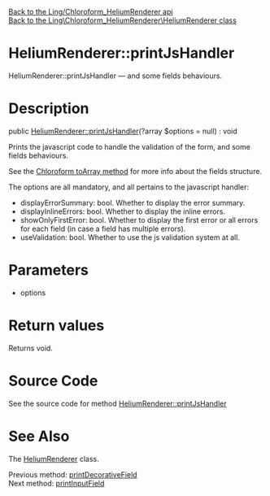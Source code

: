 [Back to the Ling/Chloroform_HeliumRenderer api](https://github.com/lingtalfi/Chloroform_HeliumRenderer/blob/master/doc/api/Ling/Chloroform_HeliumRenderer.md)<br>
[Back to the Ling\Chloroform_HeliumRenderer\HeliumRenderer class](https://github.com/lingtalfi/Chloroform_HeliumRenderer/blob/master/doc/api/Ling/Chloroform_HeliumRenderer/HeliumRenderer.md)


HeliumRenderer::printJsHandler
================



HeliumRenderer::printJsHandler — and some fields behaviours.




Description
================


public [HeliumRenderer::printJsHandler](https://github.com/lingtalfi/Chloroform_HeliumRenderer/blob/master/doc/api/Ling/Chloroform_HeliumRenderer/HeliumRenderer/printJsHandler.md)(?array $options = null) : void




Prints the javascript code to handle the validation of the form,
and some fields behaviours.

See the [Chloroform toArray method](https://github.com/lingtalfi/Chloroform/blob/master/doc/api/Ling/Chloroform/Form/Chloroform/toArray.md) for more info about the fields structure.

The options are all mandatory, and all pertains to the javascript handler:

- displayErrorSummary: bool. Whether to display the error summary.
- displayInlineErrors: bool. Whether to display the inline errors.
- showOnlyFirstError: bool. Whether to display the first error or all errors for each field (in case a field has multiple errors).
- useValidation: bool. Whether to use the js validation system at all.




Parameters
================


- options

    


Return values
================

Returns void.








Source Code
===========
See the source code for method [HeliumRenderer::printJsHandler](https://github.com/lingtalfi/Chloroform_HeliumRenderer/blob/master/HeliumRenderer.php#L1086-L1106)


See Also
================

The [HeliumRenderer](https://github.com/lingtalfi/Chloroform_HeliumRenderer/blob/master/doc/api/Ling/Chloroform_HeliumRenderer/HeliumRenderer.md) class.

Previous method: [printDecorativeField](https://github.com/lingtalfi/Chloroform_HeliumRenderer/blob/master/doc/api/Ling/Chloroform_HeliumRenderer/HeliumRenderer/printDecorativeField.md)<br>Next method: [printInputField](https://github.com/lingtalfi/Chloroform_HeliumRenderer/blob/master/doc/api/Ling/Chloroform_HeliumRenderer/HeliumRenderer/printInputField.md)<br>

